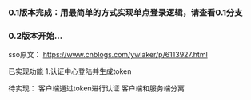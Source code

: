 ### 0.1版本完成：用最简单的方式实现单点登录逻辑，请查看0.1分支
### 0.2版本开始...


sso原文：
https://www.cnblogs.com/ywlaker/p/6113927.html




已实现功能
1.认证中心登陆并生成token


待实现：
客户端通过token进行认证
客户端和服务端分离